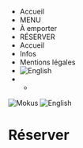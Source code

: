   * Accueil
  * MENU
  * À emporter
  * RÉSERVER
  * Accueil 
  * Infos 
  * Mentions légales
  * ![English](https://www.restaurantmokus.fr/themes/mokus-2021-en/img/GB.png)
  *   * 

![Mokus](https://www.restaurantmokus.fr/themes/mokus-2021-en/img/mokus-logo.svg)
![English](https://www.restaurantmokus.fr/themes/mokus-2021-en/img/en.svg)
# Réserver
